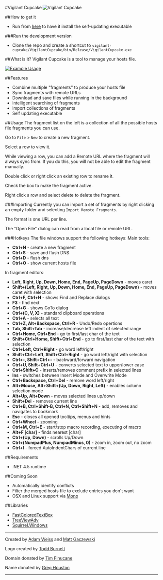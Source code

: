 #Vigilant Cupcake
![Vigilant Cupcake](https://amweiss.github.io/vigilant-cupcake/images/VC2-nobg-whitecake.png)

##How to get it
* Run from [here](http://vigilantcupcake.com/Releases/Setup.exe) to have it install the self-updating executable

###Run the development version
* Clone the repo and create a shortcut to `vigilant-cupcake/VigilantCupcake/bin/Release/VigilantCupcake.exe`

##What is it?
Vigilant Cupcake is a tool to manage your hosts file.

[![Example Usage](https://amweiss.github.io/vigilant-cupcake/images/example.png)](https://amweiss.github.io/vigilant-cupcake/images/example.png)

##Features
* Combine multiple "fragments" to produce your hosts file
* Sync fragments with remote URLs
* Download and save files while running in the background
* Intelligent searching of fragments
* Import collections of fragments
* Self updating executable

##Usage
The fragment list on the left is a collection of all the possible hosts file fragments you can use.

Go to `File` > `New` to create a new fragment.

Select a row to view it.

While viewing a row, you can add a Remote URL where the fragment will always sync from.
If you do this, you will not be able to edit the fragment manually.

Double click or right click an existing row to rename it.

Check the box to make the fragment active.

Right click a row and select delete to delete the fragment.

###Importing
Currently you can import a set of fragments by right clicking an empty folder and selecting `Import Remote Fragments`.

The format is one URL per line.

The "Open File" dialog can read from a local file or remote URL.

###Hotkeys
The file windows support the following hotkeys:
Main tools:
* **Ctrl+N** - create a new fragment
* **Ctrl+S** - save and flush DNS
* **Ctrl+D** - flush dns
* **Ctrl+O** - show current hosts file

In fragment editors:
* **Left, Right, Up, Down, Home, End, PageUp, PageDown** - moves caret
* **Shift+(Left, Right, Up, Down, Home, End, PageUp, PageDown)** - moves caret with selection
* **Ctrl+F, Ctrl+H** - shows Find and Replace dialogs
* **F3** - find next
* **Ctrl+G** - shows GoTo dialog
* **Ctrl+(C, V, X)** - standard clipboard operations
* **Ctrl+A** - selects all text
* **Ctrl+Z, Alt+Backspace, Ctrl+R** - Undo/Redo opertions
* **Tab, Shift+Tab** - increase/decrease left indent of selected range
* **Ctrl+Home, Ctrl+End** - go to first/last char of the text
* **Shift+Ctrl+Home, Shift+Ctrl+End** - go to first/last char of the text with selection
* **Ctrl+Left, Ctrl+Right** - go word left/right
* **Shift+Ctrl+Left, Shift+Ctrl+Right** - go word left/right with selection
* **Ctrl+-, Shift+Ctrl+-** - backward/forward navigation
* **Ctrl+U, Shift+Ctrl+U** - converts selected text to upper/lower case
* **Ctrl+Shift+C** - inserts/removes comment prefix in selected lines
* **Ins** - switches between Insert Mode and Overwrite Mode
* **Ctrl+Backspace, Ctrl+Del** - remove word left/right
* **Alt+Mouse, Alt+Shift+(Up, Down, Right, Left)** - enables column selection mode
* **Alt+Up, Alt+Down** - moves selected lines up/down
* **Shift+Del** - removes current line
* **Ctrl+B, Ctrl+Shift-B, Ctrl+N, Ctrl+Shift+N** - add, removes and navigates to bookmark
* **Esc** - closes all opened tooltips, menus and hints
* **Ctrl+Wheel** - zooming
* **Ctrl+M, Ctrl+E** - start/stop macro recording, executing of macro
* **Alt+F [char]** - finds nearest [char]
* **Ctrl+(Up, Down)** - scrolls Up/Down
* **Ctrl+(NumpadPlus, NumpadMinus, 0)** - zoom in, zoom out, no zoom
* **Ctrl+I** - forced AutoIndentChars of current line

##Requirements
* .NET 4.5 runtime

##Coming Soon
* Automatically identify conflicts
* Filter the merged hosts file to exclude entries you don't want
* OSX and Linux support via [Mono](http://www.mono-project.com/)


##Libraries
* [FastColoredTextBox](https://www.nuget.org/packages/FastColoredTextBox/)
* [TreeViewAdv](https://www.nuget.org/packages/TreeViewAdv/)
* [Squirrel.Windows](https://github.com/Squirrel/Squirrel.Windows)

-----
Created by [Adam Weiss](https://github.com/amweiss) and [Matt Gaczewski](https://github.com/mgaczewski)

Logo created by [Todd Burnett](toddjburnett@gmail.com)

Domain donated by [Tim Finucane](https://github.com/speljamr)

Name donated by [Greg Houston](https://github.com/ghoustonjr)

------
